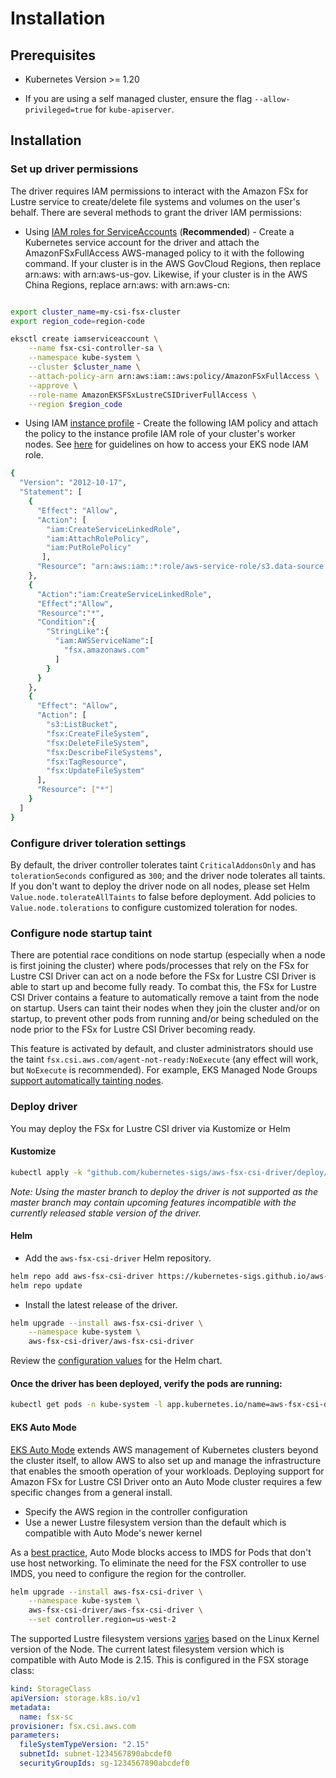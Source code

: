 # Installation

## Prerequisites

* Kubernetes Version >= 1.20

* If you are using a self managed cluster, ensure the flag `--allow-privileged=true` for `kube-apiserver`.

## Installation
### Set up driver permissions
The driver requires IAM permissions to interact with the Amazon FSx for Lustre service to create/delete file systems and volumes on the user's behalf.
There are several methods to grant the driver IAM permissions:
* Using [IAM roles for ServiceAccounts](https://docs.aws.amazon.com/eks/latest/userguide/iam-roles-for-service-accounts.html) (**Recommended**) - Create a Kubernetes service account for the driver and attach the AmazonFSxFullAccess AWS-managed policy to it with the following command. If your cluster is in the AWS GovCloud Regions, then replace arn:aws: with arn:aws-us-gov. Likewise, if your cluster is in the AWS China Regions, replace arn:aws: with arn:aws-cn:
```sh

export cluster_name=my-csi-fsx-cluster
export region_code=region-code

eksctl create iamserviceaccount \
    --name fsx-csi-controller-sa \
    --namespace kube-system \
    --cluster $cluster_name \
    --attach-policy-arn arn:aws:iam::aws:policy/AmazonFSxFullAccess \
    --approve \
    --role-name AmazonEKSFSxLustreCSIDriverFullAccess \
    --region $region_code
```

* Using IAM [instance profile](https://docs.aws.amazon.com/IAM/latest/UserGuide/id_roles_use_switch-role-ec2_instance-profiles.html) - Create the following IAM policy and attach the policy to the instance profile IAM role of your cluster's worker nodes.
  See [here](https://docs.aws.amazon.com/eks/latest/userguide/create-node-role.html) for guidelines on how to access your EKS node IAM role.
```sh
{
  "Version": "2012-10-17",
  "Statement": [
    {
      "Effect": "Allow",
      "Action": [
        "iam:CreateServiceLinkedRole",
        "iam:AttachRolePolicy",
        "iam:PutRolePolicy"
       ],
      "Resource": "arn:aws:iam::*:role/aws-service-role/s3.data-source.lustre.fsx.amazonaws.com/*"
    },
    {
      "Action":"iam:CreateServiceLinkedRole",
      "Effect":"Allow",
      "Resource":"*",
      "Condition":{
        "StringLike":{
          "iam:AWSServiceName":[
            "fsx.amazonaws.com"
          ]
        }
      }
    },
    {
      "Effect": "Allow",
      "Action": [
        "s3:ListBucket",
        "fsx:CreateFileSystem",
        "fsx:DeleteFileSystem",
        "fsx:DescribeFileSystems",
        "fsx:TagResource",
        "fsx:UpdateFileSystem"
      ],
      "Resource": ["*"]
    }
  ]
}
```



### Configure driver toleration settings
By default, the driver controller tolerates taint `CriticalAddonsOnly` and has `tolerationSeconds` configured as `300`; and the driver node tolerates all taints.
If you don't want to deploy the driver node on all nodes, please set Helm `Value.node.tolerateAllTaints` to false before deployment.
Add policies to `Value.node.tolerations` to configure customized toleration for nodes.

### Configure node startup taint
There are potential race conditions on node startup (especially when a node is first joining the cluster) where pods/processes that rely on the FSx for Lustre CSI Driver can act on a node before the FSx for Lustre CSI Driver is able to start up and become fully ready. To combat this, the FSx for Lustre CSI Driver contains a feature to automatically remove a taint from the node on startup. Users can taint their nodes when they join the cluster and/or on startup, to prevent other pods from running and/or being scheduled on the node prior to the FSx for Lustre CSI Driver becoming ready.

This feature is activated by default, and cluster administrators should use the taint `fsx.csi.aws.com/agent-not-ready:NoExecute` (any effect will work, but `NoExecute` is recommended). For example, EKS Managed Node Groups [support automatically tainting nodes](https://docs.aws.amazon.com/eks/latest/userguide/node-taints-managed-node-groups.html).

### Deploy driver
You may deploy the FSx for Lustre CSI driver via Kustomize or Helm

#### Kustomize
```sh
kubectl apply -k "github.com/kubernetes-sigs/aws-fsx-csi-driver/deploy/kubernetes/overlays/stable/?ref=release-1.4"
```

*Note: Using the master branch to deploy the driver is not supported as the master branch may contain upcoming features incompatible with the currently released stable version of the driver.*

#### Helm
- Add the `aws-fsx-csi-driver` Helm repository.
```sh
helm repo add aws-fsx-csi-driver https://kubernetes-sigs.github.io/aws-fsx-csi-driver
helm repo update
```

- Install the latest release of the driver.
```sh
helm upgrade --install aws-fsx-csi-driver \
    --namespace kube-system \
    aws-fsx-csi-driver/aws-fsx-csi-driver
```

Review the [configuration values](https://github.com/kubernetes-sigs/aws-fsx-openzfs-csi-driver/blob/master/charts/aws-fsx-csi-driver/values.yaml) for the Helm chart.

#### Once the driver has been deployed, verify the pods are running:
```sh
kubectl get pods -n kube-system -l app.kubernetes.io/name=aws-fsx-csi-driver
```

#### EKS Auto Mode

[EKS Auto Mode](https://docs.aws.amazon.com/eks/latest/userguide/automode.html)  extends AWS management of Kubernetes clusters beyond the cluster itself, to allow AWS to also set up and manage the infrastructure that enables the smooth operation of your workloads. Deploying support for Amazon FSx for Lustre CSI Driver onto an Auto Mode cluster requires a few specific changes from a general install.

- Specify the AWS region in the controller configuration
- Use a newer Lustre filesystem version than the default which is compatible with Auto Mode's newer kernel

As a [best practice](https://docs.aws.amazon.com/eks/latest/best-practices/identity-and-access-management.html#_identities_and_credentials_for_eks_pods_recommendations), Auto Mode blocks access to IMDS for Pods that don't use host networking. To eliminate the need for the FSX controller to use IMDS, you need to configure the region for the controller.

```sh
helm upgrade --install aws-fsx-csi-driver \
    --namespace kube-system \
    aws-fsx-csi-driver/aws-fsx-csi-driver \
    --set controller.region=us-west-2
```

The supported Lustre filesystem versions [varies](https://docs.aws.amazon.com/fsx/latest/LustreGuide/lustre-client-matrix.html) based on the Linux Kernel version of the Node. The current latest filesystem version which is compatible with Auto Mode is 2.15. This is configured in the FSX storage class:

```yaml
kind: StorageClass
apiVersion: storage.k8s.io/v1
metadata:
  name: fsx-sc
provisioner: fsx.csi.aws.com
parameters:
  fileSystemTypeVersion: "2.15"
  subnetId: subnet-1234567890abcdef0
  securityGroupIds: sg-1234567890abcdef0
```
